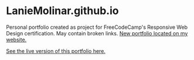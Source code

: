 # LanieMolinar.github.io
 Personal portfolio created as project for FreeCodeCamp's Responsive Web Design certification. May contain broken links. [New portfolio located on my website.](https://laniecarmelo.tech/portfolio)
 
 [See the live version of this portfolio here.](https://LanieMolinar.github.io/)
